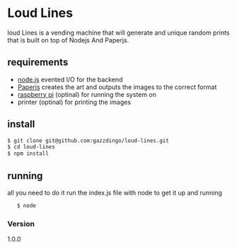 # Loud Lines

loud Lines is a vending machine that will generate and unique random prints that is built on top of Nodejs And Paperjs.

## requirements
  -  [node.js](http://nodejs.org) evented I/O for the backend
  - [Paperjs](http://paperjs.org) creates the art and outputs the images to the correct format
  - [raspberry pi](http://raspberrypi.org) (optinal) for running the system on
  - printer (optinal) for printing the images

## install
 ```sh
 $ git clone git@github.com:gazzdingo/loud-lines.git
 $ cd loud-lines
 $ npm install
 ```
 
## running
 all you need to do it run the index.js file with node to get it up and running
 ```sh
    $ node
```
### Version
1.0.0
